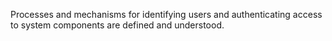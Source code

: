 Processes and mechanisms for identifying users and authenticating access to system components are defined and understood.

